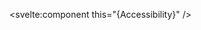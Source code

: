 <script>
  import { Accessibility } from 'svelte-radix';
</script>

<svelte:component this="{Accessibility}" />